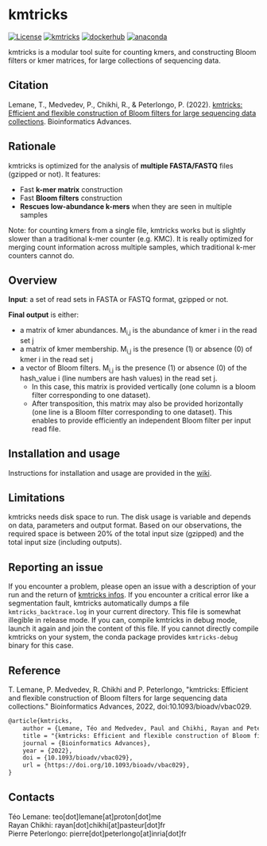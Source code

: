 # kmtricks

[![License](http://img.shields.io/:license-affero-blue.svg)](http://www.gnu.org/licenses/agpl-3.0.en.html)
[![kmtricks](https://github.com/tlemane/kmtricks/workflows/kmtricks/badge.svg)](https://github.com/tlemane/kmtricks/actions/workflows/kmtricks.yml)
[![dockerhub](https://img.shields.io/docker/v/tlemane/kmtricks?label=tlemane/kmtricks&logo=docker)](https://hub.docker.com/r/tlemane/kmtricks/)
[![anaconda](https://img.shields.io/conda/vn/tlemane/kmtricks?color=green&label=tlemane%2Fkmtricks&logo=anaconda)](https://anaconda.org/tlemane/kmtricks)

kmtricks is a modular tool suite for counting kmers, and constructing Bloom filters or kmer matrices, for large collections of sequencing data.

## Citation

Lemane, T., Medvedev, P., Chikhi, R., & Peterlongo, P. (2022). [kmtricks: Efficient and flexible construction of Bloom filters for large sequencing data collections](https://academic.oup.com/bioinformaticsadvances/advance-article/doi/10.1093/bioadv/vbac029/6576015?login=true). Bioinformatics Advances.

## Rationale

kmtricks is optimized for the analysis of **multiple FASTA/FASTQ** files (gzipped or not). It features:
 * Fast **k-mer matrix** construction
 * Fast **Bloom filters** construction
 * **Rescues low-abundance k-mers** when they are seen in multiple samples

Note: for counting kmers from a single file, kmtricks works but is slightly slower than a traditional k-mer counter (e.g. KMC). It is really optimized for merging count information across multiple samples, which traditional k-mer counters cannot do.

## Overview

**Input**: a set of read sets in FASTA or FASTQ format, gzipped or not.

**Final output** is either:

* a matrix of kmer abundances. M<sub>i,j</sub> is the abundance of kmer i in the read set j
* a matrix of kmer membership. M<sub>i,j</sub> is the presence (1) or absence (0) of kmer i in the read set j
* a vector of Bloom filters. M<sub>i,j</sub> is the presence (1) or absence (0) of the hash_value i (line numbers are hash values) in the read set j.
  * In this case, this matrix is provided vertically (one column is a bloom filter corresponding to one dataset).
  * After transposition, this matrix may also be provided horizontally (one line is a Bloom filter corresponding to one dataset). This enables to provide efficiently an independent Bloom filter per input read file.

## Installation and usage

Instructions for installation and usage are provided in the [wiki](https://github.com/tlemane/kmtricks/wiki/Home).

## Limitations

kmtricks needs disk space to run. The disk usage is variable and depends on data, parameters and output format. Based on our observations, the required space is between 20% of the total input size (gzipped) and the total input size (including outputs).

## Reporting an issue

If you encounter a problem, please open an issue with a description of your run and the return of [kmtricks infos](https://github.com/tlemane/kmtricks/wiki/infos). If you encounter a critical error like a segmentation fault, kmtricks automatically dumps a file `kmtricks_backtrace.log` in your current directory. This file is somewhat illegible in release mode. If you can, compile kmtricks in debug mode, launch it again and join the content of this file. If you cannot directly compile kmtricks on your system, the conda package provides `kmtricks-debug` binary for this case.

## Reference


T. Lemane, P. Medvedev, R. Chikhi and P. Peterlongo, "kmtricks: Efficient and flexible construction of Bloom filters for large sequencing data collections." Bioinformatics Advances, 2022, doi:10.1093/bioadv/vbac029.
```tex
@article{kmtricks,
    author = {Lemane, Téo and Medvedev, Paul and Chikhi, Rayan and Peterlongo, Pierre},
    title = "{kmtricks: Efficient and flexible construction of Bloom filters for large sequencing data collections}",
    journal = {Bioinformatics Advances},
    year = {2022},
    doi = {10.1093/bioadv/vbac029},
    url = {https://doi.org/10.1093/bioadv/vbac029},
}
```

## Contacts

Téo Lemane: teo[dot]lemane[at]proton[dot]me\
Rayan Chikhi: rayan[dot]chikhi[at]pasteur[dot]fr\
Pierre Peterlongo: pierre[dot]peterlongo[at]inria[dot]fr
